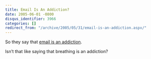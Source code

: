 ```yaml
---
title: Email Is An Addiction?
date: 2005-06-01 -0800
disqus_identifier: 3966
categories: []
redirect_from: "/archive/2005/05/31/email-is-an-addiction.aspx/"
---
```


So they say that [email is an
addiction](http://hardware.slashdot.org/article.pl?sid=05/06/01/1651235&from=rss).

Isn’t that like saying that breathing is an addiction?

